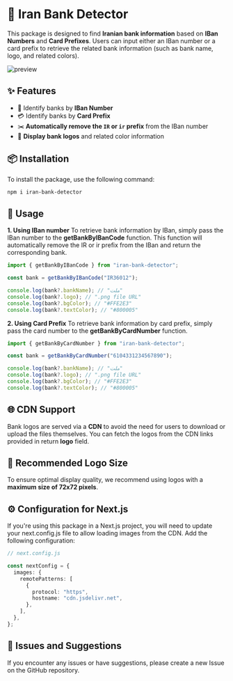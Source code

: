 # 🏦 Iran Bank Detector

This package is designed to find **Iranian bank information** based on **IBan Numbers** and **Card Prefixes**. Users can input either an IBan number or a card prefix to retrieve the related bank information (such as bank name, logo, and related colors).

![preview](https://cdn.jsdelivr.net/gh/4limirzaei/iran-bank-assets/preview/preview.png)

## ✨ Features

- 📑 Identify banks by **IBan Number**
- 💳 Identify banks by **Card Prefix**
- ✂️ **Automatically remove the `IR` or `ir` prefix** from the IBan number
- 🎨 **Display bank logos** and related color information

## 📦 Installation

To install the package, use the following command:

```bash
npm i iran-bank-detector
```

## 🧪 Usage

**1. Using IBan number**
To retrieve bank information by IBan, simply pass the IBan number to the **getBankByIBanCode** function. This function will automatically remove the IR or ir prefix from the IBan and return the corresponding bank.

```ts
import { getBankByIBanCode } from "iran-bank-detector";

const bank = getBankByIBanCode("IR36012");

console.log(bank?.bankName); // "ملت"
console.log(bank?.logo); // ".png file URL"
console.log(bank?.bgColor); // "#FFE2E3"
console.log(bank?.textColor); // "#800005"
```

**2. Using Card Prefix**
To retrieve bank information by card prefix, simply pass the card number to the **getBankByCardNumber** function.

```ts
import { getBankByCardNumber } from "iran-bank-detector";

const bank = getBankByCardNumber("6104331234567890");

console.log(bank?.bankName); // "ملت"
console.log(bank?.logo); // ".png file URL"
console.log(bank?.bgColor); // "#FFE2E3"
console.log(bank?.textColor); // "#800005"
```

## 🌐 CDN Support

Bank logos are served via a **CDN** to avoid the need for users to download or upload the files themselves. You can fetch the logos from the CDN links provided in return **logo** field.

## 📐 Recommended Logo Size

To ensure optimal display quality, we recommend using logos with a **maximum size of 72x72 pixels**.

## ⚙️ Configuration for Next.js

If you're using this package in a Next.js project, you will need to update your next.config.js file to allow loading images from the CDN. Add the following configuration:

```ts
// next.config.js

const nextConfig = {
  images: {
    remotePatterns: [
      {
        protocol: "https",
        hostname: "cdn.jsdelivr.net",
      },
    ],
  },
};
```

## 📝 Issues and Suggestions

If you encounter any issues or have suggestions, please create a new Issue on the GitHub repository.
